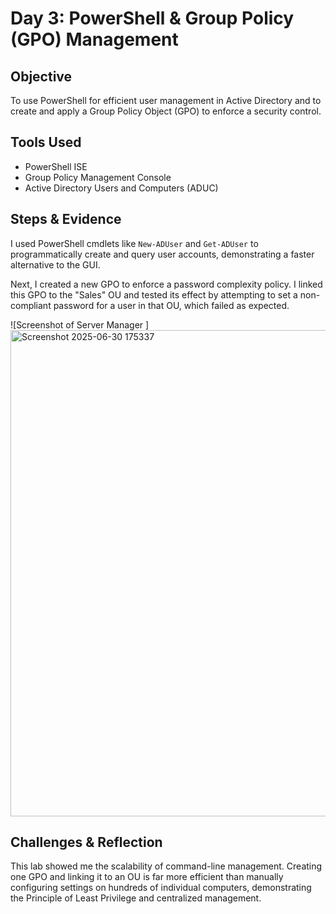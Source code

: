 # Day 3: PowerShell & Group Policy (GPO) Management

## Objective
To use PowerShell for efficient user management in Active Directory and to create and apply a Group Policy Object (GPO) to enforce a security control.

## Tools Used
- PowerShell ISE
- Group Policy Management Console
- Active Directory Users and Computers (ADUC)

## Steps & Evidence
I used PowerShell cmdlets like `New-ADUser` and `Get-ADUser` to programmatically create and query user accounts, demonstrating a faster alternative to the GUI.

Next, I created a new GPO to enforce a password complexity policy. I linked this GPO to the "Sales" OU and tested its effect by attempting to set a non-compliant password for a user in that OU, which failed as expected.

![Screenshot of Server Manager ]<img width="1037" height="778" alt="Screenshot 2025-06-30 175337" src="https://github.com/user-attachments/assets/69479733-3f6c-4e54-a274-19f9f5c21a51" />



## Challenges & Reflection
This lab showed me the scalability of command-line management. Creating one GPO and linking it to an OU is far more efficient than manually configuring settings on hundreds of individual computers, demonstrating the Principle of Least Privilege and centralized management.
